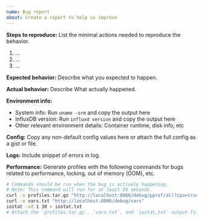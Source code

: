 ```yaml
---
name: Bug report
about: Create a report to help us improve
---
```


<!--

Thank you for reporting a bug in InfluxDB. 

* Please ask usage questions on the Influx Community site.
    * https://community.influxdata.com/
* Please add a :+1: or comment on a similar existing bug report instead of opening a new one.
    * https://github.com/influxdata/influxdb/issues?utf8=%E2%9C%93&q=is%3Aissue+is%3Aopen+is%3Aclosed+sort%3Aupdated-desc+label%3Akind%2Fbug+
* Please check whether the bug can be reproduced with the latest release.
* The fastest way to fix a bug is to open a Pull Request.
    * https://github.com/influxdata/influxdb/pulls

-->

__Steps to reproduce:__
List the minimal actions needed to reproduce the behavior.

1. ...
2. ...
3. ...

__Expected behavior:__
Describe what you expected to happen.

__Actual behavior:__
Describe What actually happened.

__Environment info:__

* System info: Run `uname -srm` and copy the output here
* InfluxDB version: Run `influxd version` and copy the output here
* Other relevant environment details: Container runtime, disk info, etc

__Config:__
Copy any non-default config values here or attach the full config as a gist or file.

<!-- The following sections are only required if relevant. -->

__Logs:__
Include snippet of errors in log.

__Performance:__
Generate profiles with the following commands for bugs related to performance, locking, out of memory (OOM), etc.

```sh
# Commands should be run when the bug is actively happening.
# Note: This command will run for at least 30 seconds.
curl -o profiles.tar.gz "http://localhost:8086/debug/pprof/all?cpu=true"
curl -o vars.txt "http://localhost:8086/debug/vars"
iostat -xd 1 30 > iostat.txt
# Attach the `profiles.tar.gz`, `vars.txt`, and `iostat.txt` output files.
```
